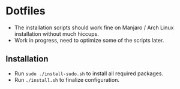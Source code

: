 Dotfiles
=========================================
* The installation scripts should work fine on Manjaro / Arch Linux installation without much hiccups. 
* Work in progress, need to optimize some of the scripts later. 



Installation
------------
* Run `sudo ./install-sudo.sh` to install all required packages.
* Run `./install.sh` to finalize configuration.
